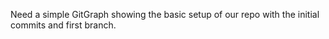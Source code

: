 Need a simple GitGraph showing the basic setup of our repo with the initial commits and first branch.
